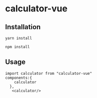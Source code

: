 # calculator-vue

## Installation
```
yarn install
```
```
npm install
```
## Usage
```
import calculator from "calculator-vue"
components:{
    calculator
  },
   <calculator/>
```